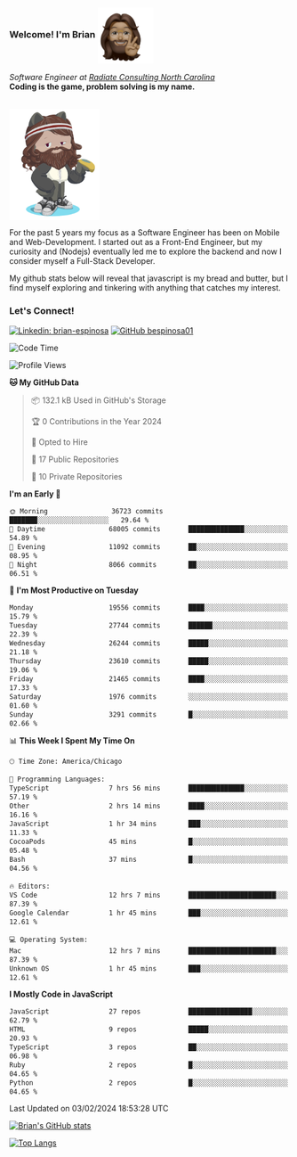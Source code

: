 ###  Welcome! I'm Brian <img align="center" src="https://github.com/bespinosa01/bespinosa01/blob/main/assets/peace-animoji.png" height="100" /></h2>
<p><em>Software Engineer at <a href="https://www.radiateconsulting.coop/north-carolina-tech-coop">Radiate Consulting North Carolina</a>
 <br/>
<!-- </br>Developer Consultant at <a href="https://codethedream.org/">Code The Dream</a> -->
</em> <b>Coding is the game, problem solving is my name.</b></p>

<br/>


 <img align="center" src="https://github.com/bespinosa01/bespinosa01/blob/main/assets/octo-me.png" height="200" /> 
 <p>
 For the past 5 years my focus as a Software Engineer has been on Mobile and Web-Development. I started out as a Front-End Engineer, but my curiosity and (Nodejs) eventually led me to explore the backend and now I consider myself a Full-Stack Developer.
</p>
<p>
 My github stats below will reveal that javascript is my bread and butter, but I find myself exploring and tinkering with anything that catches my interest. 
 </p>
 
 
### Let's Connect!

[![Linkedin: brian-espinosa](https://img.shields.io/badge/-brian--espinosa-blue?style=flat-square&logo=Linkedin&logoColor=white&link=https://www.linkedin.com/in/brian-espinosa/)](https://www.linkedin.com/in/brian-espinosa/)
[![GitHub bespinosa01](https://img.shields.io/github/followers/bespinosa01?label=follow&style=social)](https://github.com/bespinosa01)



<!--START_SECTION:waka-->
![Code Time](http://img.shields.io/badge/Code%20Time-1%2C428%20hrs%2013%20mins-blue)

![Profile Views](http://img.shields.io/badge/Profile%20Views-0-blue)

**🐱 My GitHub Data** 

> 📦 132.1 kB Used in GitHub's Storage 
 > 
> 🏆 0 Contributions in the Year 2024
 > 
> 💼 Opted to Hire
 > 
> 📜 17 Public Repositories 
 > 
> 🔑 10 Private Repositories 
 > 
**I'm an Early 🐤** 

```text
🌞 Morning                36723 commits       ███████░░░░░░░░░░░░░░░░░░   29.64 % 
🌆 Daytime                68005 commits       ██████████████░░░░░░░░░░░   54.89 % 
🌃 Evening                11092 commits       ██░░░░░░░░░░░░░░░░░░░░░░░   08.95 % 
🌙 Night                  8066 commits        ██░░░░░░░░░░░░░░░░░░░░░░░   06.51 % 
```
📅 **I'm Most Productive on Tuesday** 

```text
Monday                   19556 commits       ████░░░░░░░░░░░░░░░░░░░░░   15.79 % 
Tuesday                  27744 commits       ██████░░░░░░░░░░░░░░░░░░░   22.39 % 
Wednesday                26244 commits       █████░░░░░░░░░░░░░░░░░░░░   21.18 % 
Thursday                 23610 commits       █████░░░░░░░░░░░░░░░░░░░░   19.06 % 
Friday                   21465 commits       ████░░░░░░░░░░░░░░░░░░░░░   17.33 % 
Saturday                 1976 commits        ░░░░░░░░░░░░░░░░░░░░░░░░░   01.60 % 
Sunday                   3291 commits        █░░░░░░░░░░░░░░░░░░░░░░░░   02.66 % 
```


📊 **This Week I Spent My Time On** 

```text
🕑︎ Time Zone: America/Chicago

💬 Programming Languages: 
TypeScript               7 hrs 56 mins       ██████████████░░░░░░░░░░░   57.19 % 
Other                    2 hrs 14 mins       ████░░░░░░░░░░░░░░░░░░░░░   16.16 % 
JavaScript               1 hr 34 mins        ███░░░░░░░░░░░░░░░░░░░░░░   11.33 % 
CocoaPods                45 mins             █░░░░░░░░░░░░░░░░░░░░░░░░   05.48 % 
Bash                     37 mins             █░░░░░░░░░░░░░░░░░░░░░░░░   04.56 % 

🔥 Editors: 
VS Code                  12 hrs 7 mins       ██████████████████████░░░   87.39 % 
Google Calendar          1 hr 45 mins        ███░░░░░░░░░░░░░░░░░░░░░░   12.61 % 

💻 Operating System: 
Mac                      12 hrs 7 mins       ██████████████████████░░░   87.39 % 
Unknown OS               1 hr 45 mins        ███░░░░░░░░░░░░░░░░░░░░░░   12.61 % 
```

**I Mostly Code in JavaScript** 

```text
JavaScript               27 repos            ████████████████░░░░░░░░░   62.79 % 
HTML                     9 repos             █████░░░░░░░░░░░░░░░░░░░░   20.93 % 
TypeScript               3 repos             ██░░░░░░░░░░░░░░░░░░░░░░░   06.98 % 
Ruby                     2 repos             █░░░░░░░░░░░░░░░░░░░░░░░░   04.65 % 
Python                   2 repos             █░░░░░░░░░░░░░░░░░░░░░░░░   04.65 % 
```




 Last Updated on 03/02/2024 18:53:28 UTC
<!--END_SECTION:waka-->


<!--  Github STATS -->
[![Brian's GitHub stats](https://github-readme-stats.vercel.app/api?username=bespinosa01&hide=stars,contribs&count_private=true&show_icons=true)](https://github.com/anuraghazra/github-readme-stats)

[![Top Langs](https://github-readme-stats.vercel.app/api/top-langs/?username=bespinosa01&layout=compact)](https://github.com/anuraghazra/github-readme-stats)



<!--
**bespinosa01/bespinosa01** is a ✨ _special_ ✨ repository because its `README.md` (this file) appears on your GitHub profile.

Here are some ideas to get you started:

- 🔭 I’m currently working on ...
- 🌱 I’m currently learning ...
- 👯 I’m looking to collaborate on ...
- 🤔 I’m looking for help with ...
- 💬 Ask me about ...
- 📫 How to reach me: ...
- 😄 Pronouns: ...
- ⚡ Fun fact: ...
-->
